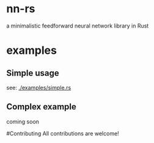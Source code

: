 # nn-rs
a minimalistic feedforward neural network library in Rust
# examples
## Simple usage
see: <a href="./examples/simple.rs">./examples/simple.rs</a>
## Complex example
coming soon

#Contributing
All contributions are welcome!
